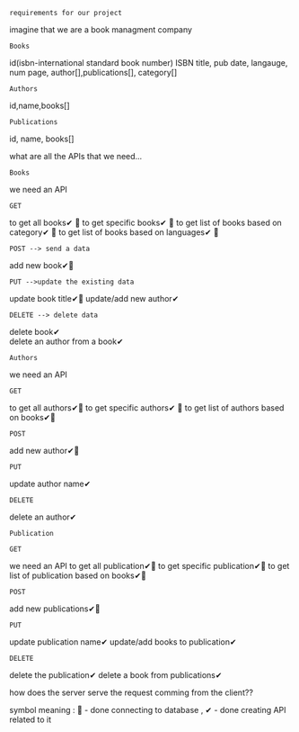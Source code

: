     requirements for our project

imagine that we are a book managment company

    Books
id(isbn-international standard book number) ISBN
title, pub date, langauge, num page, author[],publications[], category[]

    Authors
id,name,books[]

    Publications
id, name, books[]

 what are all the APIs that we need...

    Books
 we need an API

    GET
 to get all books✔ 📌
 to get specific books✔ 📌
 to get list of books based on category✔ 📌
 to get list of books based on languages✔ 📌

    POST --> send a data
add new book✔📌

    PUT -->update the existing data
update book title✔📌
update/add new author✔

    DELETE --> delete data
delete book✔  
delete an author from a book✔



    Authors
we need an API

    GET
to get all authors✔📌
to get specific authors✔ 📌
to get list of authors based on books✔📌

    POST
add new author✔📌

    PUT
update author name✔

    DELETE
delete an author✔


    Publication

    GET
we need an API
to get all publication✔📌
to get specific publication✔📌
to get list of publication based on books✔📌

    POST
add new publications✔📌

    PUT
update publication name✔
update/add books to publication✔

    DELETE
delete the publication✔
delete a book  from publications✔


how does the server serve the request comming from the client??


symbol  meaning : 📌 - done connecting to database , ✔ -  done creating  API related to it

